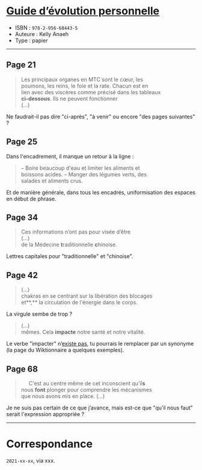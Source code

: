 # [Guide d’évolution personnelle](https://www.goodreads.com/book/show/56936162-guide-d-volution-personnelle)
- ISBN : `978-2-956-68443-5`
- Auteure : Kelly Anaeh
- Type : papier

---

## Page 21

> Les principaux organes en MTC sont le cœur, les<br>
> poumons, les reins, le foie et la rate. Chacun est en<br>
> lien avec des viscères comme précisé dans les tableaux<br>
> **ci-dessous**. Ils ne peuvent fonctionner<br>
> (…)

Ne faudrait-il pas dire "ci-après", "à venir" ou encore "des pages suivantes" ?

## Page 25

Dans l'encadrement, il manque un retour à la ligne :

> – Boire beaucoup d'eau et limiter les aliments et<br>
> boissons acides. – Manger des légumes verts, des<br>
> salades et aliments crus.

Et de manière générale, dans tous les encadrés, uniformisation des espaces en début de phrase.

## Page 34

> Ces informations n’ont pas pour visée d’être<br>
> (…)<br>
> de la Médecine **t**raditionnelle **c**hinoise.

Lettres capitales pour "traditionnelle" et "chinoise".


## Page 42

> (…)<br>
> chakras en se centrant sur la libération des blocages<br>
> et**,** la circulation de l'énergie dans le corps.

La virgule sembe de trop ?

> (…)<br>
> mêmes. Cela **impacte** notre santé et notre vitalité.

Le verbe "impacter" n’[existe pas](https://fr.wiktionary.org/wiki/impacter#cite_ref-2), tu pourrais le remplacer par un synonyme (la page du Wiktionnaire a quelques exemples).

## Page 68

> &nbsp;&nbsp;&nbsp;&nbsp; C'est au centre même de cet inconscient qu’il**s**<br>
> nous **font** plonger pour comprendre les mécanismes<br>
> que nous avons mis en place. (…)

Je ne suis pas certain de ce que j’avance, mais est-ce que "qu’il nous faut" serait l'expression appropriée ?

---

# Correspondance

`2021-xx-xx`, via xxx.
